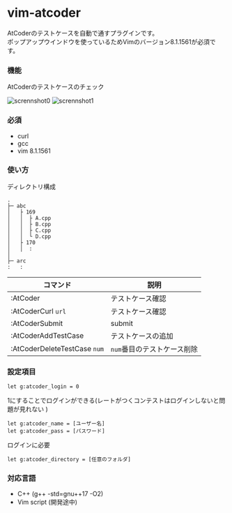 # vim-atcoder

AtCoderのテストケースを自動で通すプラグインです。<br>
ポップアップウインドウを使っているためVimのバージョン8.1.1561が必須です。

### 機能
AtCoderのテストケースのチェック

![scrennshot0](screenshot/screenshot0.jpg)
![scrennshot1](screenshot/screenshot1.jpg)
### 必須
* curl
* gcc
* vim 8.1.1561


### 使い方

ディレクトリ構成
```
.
├─ abc
│   ├ 169
│   │  ├ A.cpp 
│   │  ├ B.cpp 
│   │  ├ C.cpp 
│   │  └ D.cpp
│   ├ 170
│   │  :
│      
├─ arc
:   :
```


| コマンド                     | 説明                        |
|------------------------------|-----------------------------|
| :AtCoder                     | テストケース確認            |
| :AtCoderCurl `url`           | テストケース確認            |
| :AtCoderSubmit               | submit                      |
| :AtCoderAddTestCase          | テストケースの追加          |
| :AtCoderDeleteTestCase `num` | `num`番目のテストケース削除 |



### 設定項目
```
let g:atcoder_login = 0
```
1にすることでログインができる(レートがつくコンテストはログインしないと問題が見れない
)
```
let g:atcoder_name = [ユーザー名]
let g:atcoder_pass = [パスワード]
```
ログインに必要

```
let g:atcoder_directory = [任意のフォルダ]
```

### 対応言語

* C++ (g++ -std=gnu++17 -O2)
* Vim script (開発途中)
